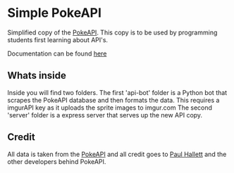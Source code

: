 # Simple PokeAPI
<p>Simplified copy of the <a href="https://pokeapi.co/">PokeAPI</a>. This copy is to be used by programming students first learning about API's.</p>

<p>Documentation can be found <a href="#">here</a></p>

## Whats inside
<p>Inside you will find two folders. The first 'api-bot' folder is a Python bot that scrapes the PokeAPI database and then formats the data. This requires a imgurAPI key as it uploads the sprite images to imgur.com The second 'server' folder is a express server that serves up the new API copy.</p>

## Credit
<p>All data is taken from the <a href="https://pokeapi.co/">PokeAPI</a> and all credit goes to  <a href="https://twitter.com/phalt_">Paul Hallett</a> and the other developers behind PokeAPI.</p>

